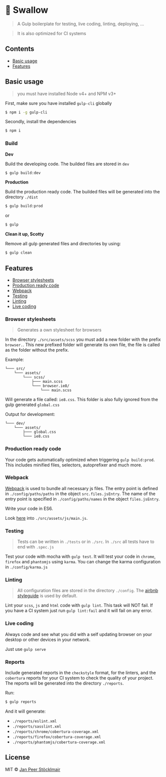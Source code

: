 # 🍹 Swallow

> A Gulp boilerplate for testing, live coding, linting, deploying, ...

> It is also optimized for CI systems

## Contents

- [Basic usage](#basic-usage)
- [Features](#features)

## Basic usage

> you must have installed Node v4+ and NPM v3+

First, make sure you have installed `gulp-cli` globally
```sh
$ npm i -g gulp-cli
```

Secondly, install the dependencies
```sh
$ npm i
```

### Build

**Dev**

Build the developing code. The builded files are stored in `dev`
```sh
$ gulp build:dev
```

**Production**

Build the production ready code. The builded files will be generated into the directory `./dist`
```sh
$ gulp build:prod
```

or
```sh
$ gulp
```

**Clean it up, Scotty**

Remove all gulp generated files and directories by using:
```sh
$ gulp clean
```

## Features

- [Browser stylesheets](#browser-stylesheets)
- [Production ready code](#production-ready-code)
- [Webpack](#webpack)
- [Testing](#testing)
- [Linting](#linting)
- [Live coding](#live-conding)

### Browser stylesheets

> Generates a own stylesheet for browsers

In the directory `./src/assets/scss` you must add a new folder with the prefix `browser.`. This new prefixed folder will generate its own file, the file is called as the folder without the prefix.

Example:

```
└─── src/
    └─── assets/
        └─── scss/
            ├─── main.scss
            └─── browser.ie8/
                └─── main.scss
```

Will generate a file called: `ie8.css`. This folder is also fully ignored from the gulp generated `global.css`

Output for development:
```
└─── dev/
    └─── assets/
        ├─── global.css
        └─── ie8.css
```

### Production ready code

Your code gets automatically optimized when triggering `gulp build:prod`. This includes minified files, selectors, autoprefixer and much more.

### Webpack

[Webpack](https://webpack.js.org/) is used to bundle all necessary js files. The entry point is defined in `./config/paths/paths` in the object `src.files.jsEntry`. The name of the entry point is specified in `./config/paths/names` in the object `files.jsEntry`.

Write your code in ES6.

Look [here](https://github.com/JPeer264/swallow/blob/master/src/assets/js/main.js) into `./src/assets/js/main.js`.

### Testing
> Tests can be written in `./tests` or in `./src`. In `./src` all tests have to end with `.spec.js`

Test your code with mocha with `gulp test`. It will test your code in `chrome`, `firefox` and `phantomjs` using `karma`. You can change the karma configuration in `./config/karma.js`

### Linting
> All configuration files are stored in the directory `./config`. The [airbnb styleguide](https://github.com/airbnb/javascript/) is used by default.

Lint your `scss`, `js` and `html` code with `gulp lint`. This task will NOT fail. If you have a CI system just run `gulp lint:fail` and it will fail on any error.

### Live coding

Always code and see what you did with a self updating browser on your desktop or other devices in your network.

Just use `gulp serve`

### Reports

Include generated reports in the `checkstyle` format, for the linters, and the `cobertura` reports for your CI system to check the quality of your project. The reports will be generated into the directory `./reports`.

Run:
```sh
$ gulp reports
```
And it will generate:

- `./reports/eslint.xml`
- `./reports/sasslint.xml`
- `./reports/chrome/cobertura-coverage.xml`
- `./reports/firefox/cobertura-coverage.xml`
- `./reports/phantomjs/cobertura-coverage.xml`

## License

MIT © [Jan Peer Stöcklmair](https://www.jpeer.at)
